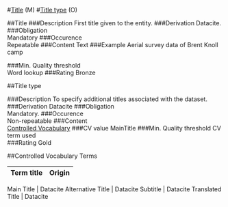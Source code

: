 #[Title](#title-1) (M)
#[Title type](#title-type-1) (O)

##Title
###Description
First title given to the entity.
###Derivation
Datacite.
###Obligation	
Mandatory
###Occurence	
Repeatable
###Content 
Text
###Example
Aerial survey data of Brent Knoll camp

###Min. Quality threshold	
Word lookup	
###Rating
Bronze


##Title type

###Description
To specify additional titles associated with the dataset.
###Derivation
Datacite
###Obligation	
Mandatory.
###Occurence	
Non-repeatable
###Content	
[Controlled Vocabulary](#controlled-vocabulary-terms)
###CV value
MainTitle
###Min. Quality threshold
CV term used	
###Rating
Gold


##Controlled Vocabulary Terms

Term title | Origin
-------------------------|-----------

Main Title | Datacite
Alternative Title | Datacite
Subtitle | Datacite
Translated Title | Datacite


